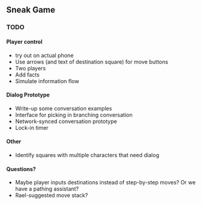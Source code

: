 ## Sneak Game

### TODO

#### Player control

* try out on actual phone
* Use arrows (and text of destination square) for move buttons
* Two players
* Add facts
* Simulate information flow

#### Dialog Prototype

* Write-up some conversation examples
* Interface for picking in branching conversation
* Network-synced conversation prototype
* Lock-in timer

#### Other

* Identify squares with multiple characters that need dialog

#### Questions?

* Maybe player inputs destinations instead of step-by-step moves? Or we have a pathing assistant?
* Rael-suggested move stack?